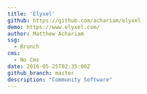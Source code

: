```yaml
---
title: 'Elyxel'
github: https://github.com/achariam/elyxel
demo: https://www.elyxel.com/
author: Matthew Achariam
ssg:
  - Brunch
cms:
  - No Cms
date: 2016-05-25T02:35:00Z
github_branch: master
description: "Community Software"
---
```

